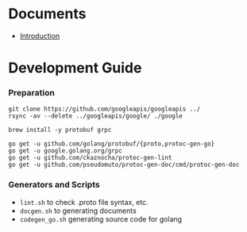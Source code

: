 # Documents

- [Introduction](./docs/pvp.md)

# Development Guide

### Preparation
```
git clone https://github.com/googleapis/googleapis ../
rsync -av --delete ../googleapis/google/ ./google

brew install -y protobuf grpc

go get -u github.com/golang/protobuf/{proto,protoc-gen-go}
go get -u google.golang.org/grpc
go get -u github.com/ckaznocha/protoc-gen-lint
go get -u github.com/pseudomuto/protoc-gen-doc/cmd/protoc-gen-doc

```

### Generators and Scripts

- `lint.sh` to check .proto file syntax, etc.
- `docgen.sh` to generating documents
- `codegen_go.sh` generating source code for golang
